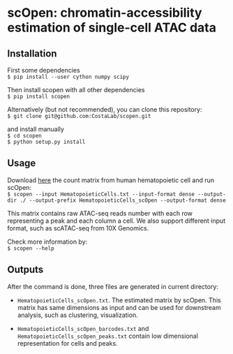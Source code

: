 # scOpen: chromatin-accessibility estimation of single-cell ATAC data

## Installation
First some dependencies \
`$ pip install --user cython numpy scipy`

Then install scopen with all other dependencies \
`$ pip install scopen`

Alternatively (but not recommended), you can clone this repository: \
`$ git clone git@github.com:CostaLab/scopen.git`

and install manually \
`$ cd scopen` \
`$ python setup.py install`

## Usage
Download [here](https://costalab.ukaachen.de/open_data/scOpen/HematopoieticCells.txt) the count matrix from human 
hematopoietic cell and run scOpen: \
`$ scopen --input HematopoieticCells.txt --input-format dense --output-dir ./ --output-prefix HematopoieticCells_scOpen --output-format dense`

This matrix contains raw ATAC-seq reads number with each row representing a peak and each column a cell. 
We also support different input format, such as scATAC-seq from 10X Genomics.

Check more information by: \
`$ scopen --help`


## Outputs
After the command is done, three files are generated in current directory:
* `HematopoieticCells_scOpen.txt`. The estimated matrix by scOpen. This matrix has same dimensions as input and can be 
used for downstream analysis, such as clustering, visualization.

* `HematopoieticCells_scOpen_barcodes.txt` and `HematopoieticCells_scOpen_peaks.txt` contain low dimensional representation 
for cells and peaks.
